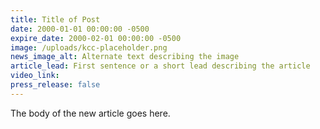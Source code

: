 ```yaml
---
title: Title of Post
date: 2000-01-01 00:00:00 -0500
expire_date: 2000-02-01 00:00:00 -0500
image: /uploads/kcc-placeholder.png
news_image_alt: Alternate text describing the image
article_lead: First sentence or a short lead describing the article
video_link:
press_release: false
---
```


The body of the new article goes here.